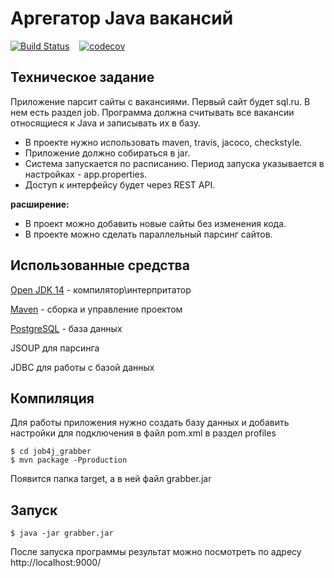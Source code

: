 # Аргегатор Java вакансий
[![Build Status](https://travis-ci.org/ReyBos/job4j_grabber.svg?branch=master)](https://travis-ci.org/ReyBos/job4j_grabber) &nbsp;&nbsp;
[![codecov](https://codecov.io/gh/ReyBos/job4j_grabber/branch/master/graph/badge.svg?token=81A5NR6R7U)](https://codecov.io/gh/ReyBos/job4j_grabber)

<h2>Техническое задание</h2>
<p>Приложение парсит сайты с вакансиями. Первый сайт будет sql.ru. В нем есть раздел job. Программа должна считывать все вакансии относящиеся к Java и записывать их в базу.</p>
<ul>
  <li>В проекте нужно использовать maven, travis, jacoco, checkstyle.</li>
  <li>Приложение должно собираться в jar.</li>
  <li>Система запускается по расписанию. Период запуска указывается в настройках - app.properties.</li>
  <li>Доступ к интерфейсу будет через REST API.</li>
</ul>
<p><strong>расширение:</strong></p>
<ul>
  <li>В проект можно добавить новые сайты без изменения кода.</li>
  <li>В проекте можно сделать параллельный парсинг сайтов.</li>
</ul>

<h2>Использованные средства</h2>
<p><a href="https://www.oracle.com/java/technologies/javase-jdk15-downloads.html">Open JDK 14</a> - компилятор\интерпритатор</p>
<p><a href="http://maven.apache.org/index.html">Maven</a> - сборка и управление проектом</p>
<p><a href="https://www.postgresql.org/download/">PostgreSQL</a> - база данных</p>
<p>JSOUP для парсинга</p>
<p>JDBC для работы с базой данных</p>

<h2>Компиляция</h2>
<p>Для работы приложения нужно создать базу данных и добавить настройки для подключения в файл pom.xml 
в раздел profiles</p>
<pre>
<code>$ cd job4j_grabber
$ mvn package -Pproduction</code>
</pre>
Появится папка target, a в ней файл grabber.jar

<h2>Запуск</h2>
<pre>
<code>$ java -jar grabber.jar</code>
</pre>
<p>После запуска программы результат можно посмотреть по адресу http://localhost:9000/</p>
